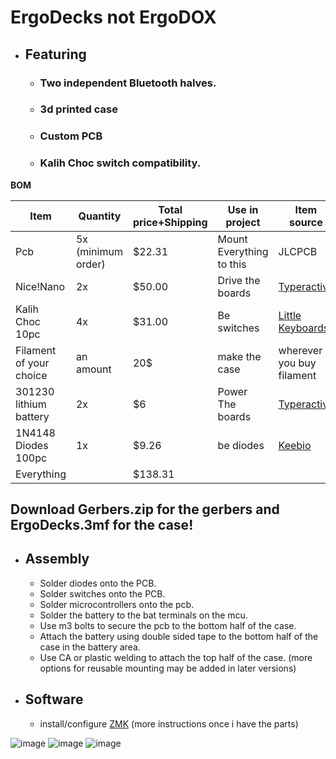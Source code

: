 # ErgoDecks not ErgoDOX
- ## Featuring
  - ### Two independent Bluetooth halves.
  - ### 3d printed case
  - ### Custom PCB
  - ### Kalih Choc switch compatibility.

**BOM**

| Item |Quantity |Total price+Shipping|Use in project|Item source|
| ------------- | ------------- | ------------- | ------------- | ------------- |
| Pcb  | 5x (minimum order) |$22.31|Mount Everything to this|JLCPCB|
| Nice!Nano	  | 2x |$50.00|Drive the boards|[Typeractive](https://typeractive.xyz/products/nice-nano?_pos=1&_psq=nice%21&_ss=e&_v=1.0)|
|Kalih Choc 10pc	|4x|$31.00|Be switches|[Little Keyboards](https://www.littlekeyboards.com/collections/keyboard-switches/products/kailh-choc-low-profile-switches)|
|Filament of your choice|an amount|20$|make the case|wherever you buy filament|
|301230 lithium battery|2x|$6|Power The boards|[Typeractive](https://typeractive.xyz/products/lithium-battery-110mah?variant=43294731632871)|
|1N4148 Diodes 100pc|1x|$9.26|be diodes|[Keebio](https://keeb.io/products/1n4148-diodes)|
|Everything||$138.31|||

## **Download Gerbers.zip for the gerbers and ErgoDecks.3mf for the case!**
- ## **Assembly**
  - Solder diodes onto the PCB.
  - Solder switches onto the PCB.
  - Solder microcontrollers onto the pcb.
  - Solder the battery to the bat terminals on the mcu.
  - Use m3 bolts to secure the pcb to the bottom half of the case.
  - Attach the battery using double sided tape to the bottom half of the case in the battery area.
  - Use CA or plastic welding to attach the top half of the case. (more options for reusable mounting may be added in later versions)

- ## **Software**
  - install/configure [ZMK](https://zmk.dev/docs/user-setup) (more instructions once i have the parts)

![image](https://github.com/user-attachments/assets/4712b373-c182-4556-9e80-d0b9a6c7b6ed)
![image](https://github.com/user-attachments/assets/37c32809-bf4c-4fa4-82bf-326200d589b7)
![image](https://github.com/user-attachments/assets/054641cc-98f3-42de-8c28-08df6e4e4228)
